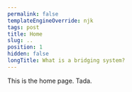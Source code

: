 ```yaml
---
permalink: false
templateEngineOverride: njk
tags: post
title: Home
slug: ..
position: 1
hidden: false
longTitle: What is a bridging system?
---
```


This is the home page. Tada.